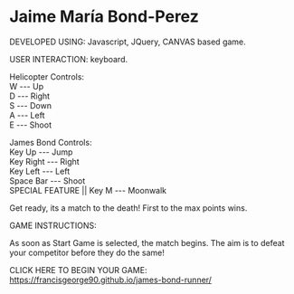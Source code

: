 # Jaime María Bond-Perez

DEVELOPED USING: Javascript, JQuery, CANVAS based game.

USER INTERACTION: keyboard.

Helicopter Controls:</br>
W --- Up</br>
D --- Right</br>
S --- Down</br>
A --- Left</br>
E --- Shoot</br>

James Bond Controls:</br>
Key Up --- Jump</br>
Key Right --- Right</br>
Key Left --- Left</br>
Space Bar --- Shoot</br>
SPECIAL FEATURE || Key M --- Moonwalk</br>

Get ready, its a match to the death! First to the max points wins.

GAME INSTRUCTIONS:

As soon as Start Game is selected, the match begins. The aim is to defeat your competitor before they do the same!

CLICK HERE TO BEGIN YOUR GAME:
https://francisgeorge90.github.io/james-bond-runner/
